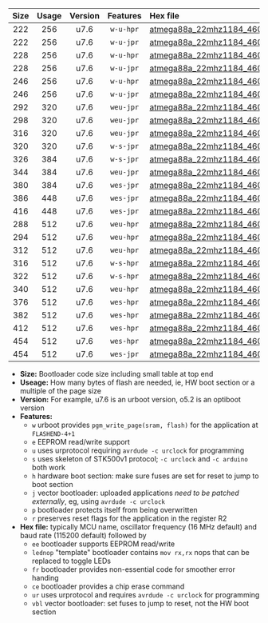 |Size|Usage|Version|Features|Hex file|
|:-:|:-:|:-:|:-:|:--|
|222|256|u7.6|`w-u-hpr`|[atmega88a_22mhz1184_460800bps_ur.hex](https://raw.githubusercontent.com/stefanrueger/urboot/main/atmega88a_22mhz1184_460800bps_ur.hex)|
|222|256|u7.6|`w-u-jpr`|[atmega88a_22mhz1184_460800bps_ur_vbl.hex](https://raw.githubusercontent.com/stefanrueger/urboot/main/atmega88a_22mhz1184_460800bps_ur_vbl.hex)|
|228|256|u7.6|`w-u-hpr`|[atmega88a_22mhz1184_460800bps_lednop_ur.hex](https://raw.githubusercontent.com/stefanrueger/urboot/main/atmega88a_22mhz1184_460800bps_lednop_ur.hex)|
|228|256|u7.6|`w-u-jpr`|[atmega88a_22mhz1184_460800bps_lednop_ur_vbl.hex](https://raw.githubusercontent.com/stefanrueger/urboot/main/atmega88a_22mhz1184_460800bps_lednop_ur_vbl.hex)|
|246|256|u7.6|`w-u-hpr`|[atmega88a_22mhz1184_460800bps_lednop_fr_ur.hex](https://raw.githubusercontent.com/stefanrueger/urboot/main/atmega88a_22mhz1184_460800bps_lednop_fr_ur.hex)|
|246|256|u7.6|`w-u-jpr`|[atmega88a_22mhz1184_460800bps_lednop_fr_ur_vbl.hex](https://raw.githubusercontent.com/stefanrueger/urboot/main/atmega88a_22mhz1184_460800bps_lednop_fr_ur_vbl.hex)|
|292|320|u7.6|`weu-jpr`|[atmega88a_22mhz1184_460800bps_ee_ur_vbl.hex](https://raw.githubusercontent.com/stefanrueger/urboot/main/atmega88a_22mhz1184_460800bps_ee_ur_vbl.hex)|
|298|320|u7.6|`weu-jpr`|[atmega88a_22mhz1184_460800bps_ee_lednop_ur_vbl.hex](https://raw.githubusercontent.com/stefanrueger/urboot/main/atmega88a_22mhz1184_460800bps_ee_lednop_ur_vbl.hex)|
|316|320|u7.6|`weu-jpr`|[atmega88a_22mhz1184_460800bps_ee_lednop_fr_ur_vbl.hex](https://raw.githubusercontent.com/stefanrueger/urboot/main/atmega88a_22mhz1184_460800bps_ee_lednop_fr_ur_vbl.hex)|
|320|320|u7.6|`w-s-jpr`|[atmega88a_22mhz1184_460800bps_vbl.hex](https://raw.githubusercontent.com/stefanrueger/urboot/main/atmega88a_22mhz1184_460800bps_vbl.hex)|
|326|384|u7.6|`w-s-jpr`|[atmega88a_22mhz1184_460800bps_lednop_vbl.hex](https://raw.githubusercontent.com/stefanrueger/urboot/main/atmega88a_22mhz1184_460800bps_lednop_vbl.hex)|
|344|384|u7.6|`weu-jpr`|[atmega88a_22mhz1184_460800bps_ee_lednop_fr_ce_ur_vbl.hex](https://raw.githubusercontent.com/stefanrueger/urboot/main/atmega88a_22mhz1184_460800bps_ee_lednop_fr_ce_ur_vbl.hex)|
|380|384|u7.6|`wes-jpr`|[atmega88a_22mhz1184_460800bps_ee_vbl.hex](https://raw.githubusercontent.com/stefanrueger/urboot/main/atmega88a_22mhz1184_460800bps_ee_vbl.hex)|
|386|448|u7.6|`wes-jpr`|[atmega88a_22mhz1184_460800bps_ee_lednop_vbl.hex](https://raw.githubusercontent.com/stefanrueger/urboot/main/atmega88a_22mhz1184_460800bps_ee_lednop_vbl.hex)|
|416|448|u7.6|`wes-jpr`|[atmega88a_22mhz1184_460800bps_ee_lednop_fr_vbl.hex](https://raw.githubusercontent.com/stefanrueger/urboot/main/atmega88a_22mhz1184_460800bps_ee_lednop_fr_vbl.hex)|
|288|512|u7.6|`weu-hpr`|[atmega88a_22mhz1184_460800bps_ee_ur.hex](https://raw.githubusercontent.com/stefanrueger/urboot/main/atmega88a_22mhz1184_460800bps_ee_ur.hex)|
|294|512|u7.6|`weu-hpr`|[atmega88a_22mhz1184_460800bps_ee_lednop_ur.hex](https://raw.githubusercontent.com/stefanrueger/urboot/main/atmega88a_22mhz1184_460800bps_ee_lednop_ur.hex)|
|312|512|u7.6|`weu-hpr`|[atmega88a_22mhz1184_460800bps_ee_lednop_fr_ur.hex](https://raw.githubusercontent.com/stefanrueger/urboot/main/atmega88a_22mhz1184_460800bps_ee_lednop_fr_ur.hex)|
|316|512|u7.6|`w-s-hpr`|[atmega88a_22mhz1184_460800bps.hex](https://raw.githubusercontent.com/stefanrueger/urboot/main/atmega88a_22mhz1184_460800bps.hex)|
|322|512|u7.6|`w-s-hpr`|[atmega88a_22mhz1184_460800bps_lednop.hex](https://raw.githubusercontent.com/stefanrueger/urboot/main/atmega88a_22mhz1184_460800bps_lednop.hex)|
|340|512|u7.6|`weu-hpr`|[atmega88a_22mhz1184_460800bps_ee_lednop_fr_ce_ur.hex](https://raw.githubusercontent.com/stefanrueger/urboot/main/atmega88a_22mhz1184_460800bps_ee_lednop_fr_ce_ur.hex)|
|376|512|u7.6|`wes-hpr`|[atmega88a_22mhz1184_460800bps_ee.hex](https://raw.githubusercontent.com/stefanrueger/urboot/main/atmega88a_22mhz1184_460800bps_ee.hex)|
|382|512|u7.6|`wes-hpr`|[atmega88a_22mhz1184_460800bps_ee_lednop.hex](https://raw.githubusercontent.com/stefanrueger/urboot/main/atmega88a_22mhz1184_460800bps_ee_lednop.hex)|
|412|512|u7.6|`wes-hpr`|[atmega88a_22mhz1184_460800bps_ee_lednop_fr.hex](https://raw.githubusercontent.com/stefanrueger/urboot/main/atmega88a_22mhz1184_460800bps_ee_lednop_fr.hex)|
|454|512|u7.6|`wes-hpr`|[atmega88a_22mhz1184_460800bps_ee_lednop_fr_ce.hex](https://raw.githubusercontent.com/stefanrueger/urboot/main/atmega88a_22mhz1184_460800bps_ee_lednop_fr_ce.hex)|
|454|512|u7.6|`wes-jpr`|[atmega88a_22mhz1184_460800bps_ee_lednop_fr_ce_vbl.hex](https://raw.githubusercontent.com/stefanrueger/urboot/main/atmega88a_22mhz1184_460800bps_ee_lednop_fr_ce_vbl.hex)|

- **Size:** Bootloader code size including small table at top end
- **Useage:** How many bytes of flash are needed, ie, HW boot section or a multiple of the page size
- **Version:** For example, u7.6 is an urboot version, o5.2 is an optiboot version
- **Features:**
  + `w` urboot provides `pgm_write_page(sram, flash)` for the application at `FLASHEND-4+1`
  + `e` EEPROM read/write support
  + `u` uses urprotocol requiring `avrdude -c urclock` for programming
  + `s` uses skeleton of STK500v1 protocol; `-c urclock` and `-c arduino` both work
  + `h` hardware boot section: make sure fuses are set for reset to jump to boot section
  + `j` vector bootloader: uploaded applications *need to be patched externally*, eg, using `avrdude -c urclock`
  + `p` bootloader protects itself from being overwritten
  + `r` preserves reset flags for the application in the register R2
- **Hex file:** typically MCU name, oscillator frequency (16 MHz default) and baud rate (115200 default) followed by
  + `ee` bootloader supports EEPROM read/write
  + `lednop` "template" bootloader contains `mov rx,rx` nops that can be replaced to toggle LEDs
  + `fr` bootloader provides non-essential code for smoother error handing
  + `ce` bootloader provides a chip erase command
  + `ur` uses urprotocol and requires `avrdude -c urclock` for programming
  + `vbl` vector bootloader: set fuses to jump to reset, not the HW boot section
